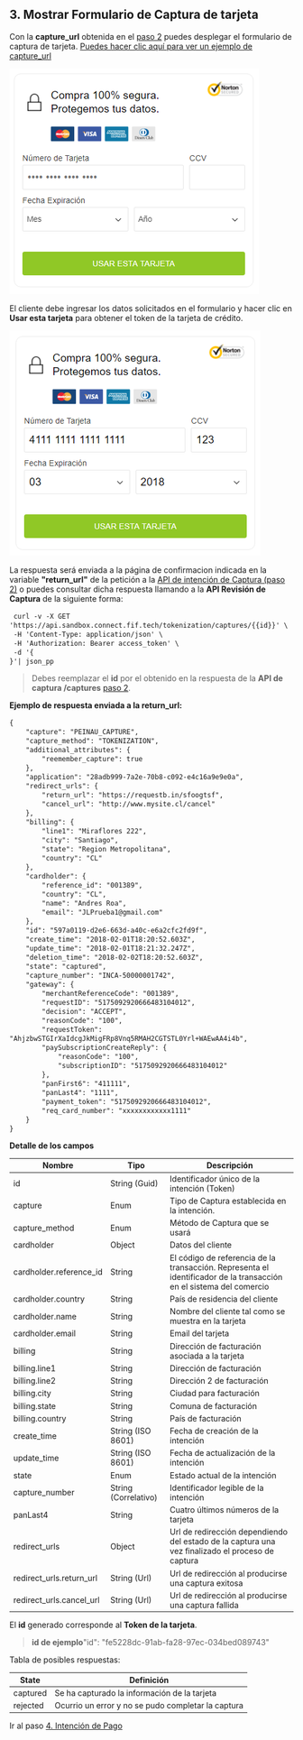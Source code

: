 ## 3. Mostrar Formulario de Captura de tarjeta

Con la **capture_url** obtenida en el [paso 2](crear-intencion-captura.md) puedes desplegar el formulario de captura de tarjeta. [Puedes hacer clic aquí para ver un ejemplo de capture_url](https://api.sandbox.connect.fif.tech/tokenization/captures/gateways/credit/card/42743d48-7699-0d00-ef45-a68c587e662d/capture)

![Ejemplo de ventana Formulario](images/captura-tarjeta-1.png)

El cliente debe ingresar los datos solicitados en el formulario y hacer clic en **Usar esta tarjeta** para obtener el token de la tarjeta de crédito.

![Ejemplo datos a ingresar](images/captura-tarjeta-2.png)

La respuesta será enviada a la página de confirmacion indicada en la variable **"return_url"** de la petición a la [API de intención de Captura (paso 2)](crear-intencion-captura.md) o puedes consultar dicha respuesta llamando a la **API Revisión de Captura** de la siguiente forma:

```
 curl -v -X GET 'https://api.sandbox.connect.fif.tech/tokenization/captures/{{id}}' \
 -H 'Content-Type: application/json' \
 -H 'Authorization: Bearer access_token' \
 -d '{
}'| json_pp
```

> Debes reemplazar el **id** por el obtenido en la respuesta de la **API de captura /captures** [paso 2](crear-intencion-captura.md).

**Ejemplo de respuesta enviada a la return_url:**

```
{
    "capture": "PEINAU_CAPTURE",
    "capture_method": "TOKENIZATION",
    "additional_attributes": {
        "reemember_capture": true
    },
    "application": "28adb999-7a2e-70b8-c092-e4c16a9e9e0a",
    "redirect_urls": {
        "return_url": "https://requestb.in/sfoogtsf",
        "cancel_url": "http://www.mysite.cl/cancel"
    },
    "billing": {
        "line1": "Miraflores 222",
        "city": "Santiago",
        "state": "Region Metropolitana",
        "country": "CL"
    },
    "cardholder": {
        "reference_id": "001389",
        "country": "CL",
        "name": "Andres Roa",
        "email": "JLPrueba1@gmail.com"
    },
    "id": "597a0119-d2e6-663d-a40c-e6a2cfc2fd9f",
    "create_time": "2018-02-01T18:20:52.603Z",
    "update_time": "2018-02-01T18:21:32.247Z",
    "deletion_time": "2018-02-02T18:20:52.603Z",
    "state": "captured",
    "capture_number": "INCA-50000001742",
    "gateway": {
        "merchantReferenceCode": "001389",
        "requestID": "5175092920666483104012",
        "decision": "ACCEPT",
        "reasonCode": "100",
        "requestToken": "AhjzbwSTGIrXaIdcgJkMigFRp8Vnq5RMAH2CGTSTL0Yrl+WAEwAA4i4b",
        "paySubscriptionCreateReply": {
            "reasonCode": "100",
            "subscriptionID": "5175092920666483104012"
        },
        "panFirst6": "411111",
        "panLast4": "1111",
        "payment_token": "5175092920666483104012",
        "req_card_number": "xxxxxxxxxxxx1111"
    }
}
```

**Detalle de los campos**

| Nombre        | Tipo            | Descripción  |
| ------------- | --------------- | ------------ |
| id            | String (Guid)   | Identificador único de la intención (Token)             |
| capture       | Enum          | Tipo de Captura establecida en la intención.             |
| capture_method| Enum           | Método de Captura que se usará   |
| cardholder | Object        | Datos del cliente |
| cardholder.reference_id | String        | El código de referencia de la transacción. Representa el identificador de la transacción en el sistema del comercio |
| cardholder.country | String       | País de residencia del cliente |
| cardholder.name | String      | Nombre del cliente tal como se muestra en la tarjeta |
| cardholder.email | String      | Email del tarjeta  |
| billing | String      | Dirección de facturación asociada a la tarjeta  |
| billing.line1 | String      | Dirección de facturación |
| billing.line2 | String      | Dirección 2 de facturación |
| billing.city | String      | Ciudad para facturación |
| billing.state | String      | Comuna de facturación |
| billing.country | String     | País de facturación|
| create_time | String (ISO 8601) | Fecha de creación de la intención |
| update_time | String (ISO 8601) | Fecha de actualización de la intención |
| state | Enum  | Estado actual de la intención |
| capture_number | String (Correlativo) | Identificador legible de la intención |
| panLast4      | String | Cuatro últimos números de la tarjeta |
| redirect_urls | Object      | Url de redirección dependiendo del estado de la captura una vez finalizado el proceso de captura |
| redirect_urls.return_url | String (Url)      | Url de redirección al producirse una captura exitosa |
| redirect_urls.cancel_url | String (Url)      | Url de redirección al producirse una captura fallida |


El **id** generado corresponde al **Token de la tarjeta**.

> **id de ejemplo**"id": "fe5228dc-91ab-fa28-97ec-034bed089743"

Tabla de posibles respuestas:

| State    | Definición                               |
| -------- | ---------------------------------------- |
| captured | Se ha capturado la información de la tarjeta |
| rejected | Ocurrio un error y no se pudo completar la captura |

Ir al paso [4. Intención de Pago](intencion-de-pago.md)
